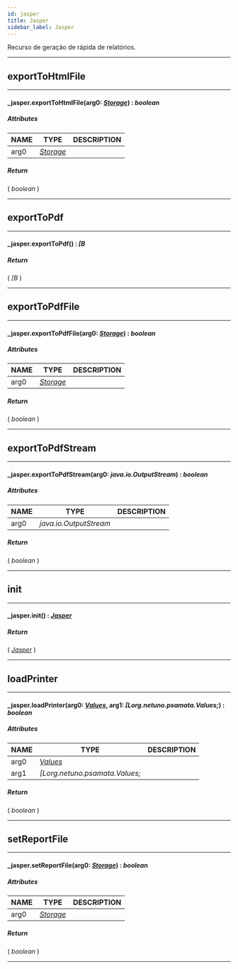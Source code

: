 ```yaml
---
id: jasper
title: Jasper
sidebar_label: Jasper
---
```


Recurso de geração de rápida de relatórios.

---

## exportToHtmlFile

---

#### _jasper.exportToHtmlFile(arg0: _[Storage](../../resources/Storage)_) : _boolean_
##### Attributes

| NAME | TYPE | DESCRIPTION |
|---|---|---|
| arg0 | _[Storage](../../resources/Storage)_ |   |

##### Return

( _boolean_ )


---

## exportToPdf

---

#### _jasper.exportToPdf() : _[B_
##### Return

( _[B_ )


---

## exportToPdfFile

---

#### _jasper.exportToPdfFile(arg0: _[Storage](../../resources/Storage)_) : _boolean_
##### Attributes

| NAME | TYPE | DESCRIPTION |
|---|---|---|
| arg0 | _[Storage](../../resources/Storage)_ |   |

##### Return

( _boolean_ )


---

## exportToPdfStream

---

#### _jasper.exportToPdfStream(arg0: _java.io.OutputStream_) : _boolean_
##### Attributes

| NAME | TYPE | DESCRIPTION |
|---|---|---|
| arg0 | _java.io.OutputStream_ |   |

##### Return

( _boolean_ )


---

## init

---

#### _jasper.init() : _[Jasper](../../resources/Jasper)_
##### Return

( _[Jasper](../../resources/Jasper)_ )


---

## loadPrinter

---

#### _jasper.loadPrinter(arg0: _[Values](../../objects/Values)_, arg1: _[Lorg.netuno.psamata.Values;_) : _boolean_
##### Attributes

| NAME | TYPE | DESCRIPTION |
|---|---|---|
| arg0 | _[Values](../../objects/Values)_ |   |
| arg1 | _[Lorg.netuno.psamata.Values;_ |   |

##### Return

( _boolean_ )


---

## setReportFile

---

#### _jasper.setReportFile(arg0: _[Storage](../../resources/Storage)_) : _boolean_
##### Attributes

| NAME | TYPE | DESCRIPTION |
|---|---|---|
| arg0 | _[Storage](../../resources/Storage)_ |   |

##### Return

( _boolean_ )


---

